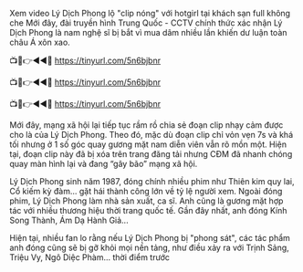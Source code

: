 Xem video Lý Dịch Phong lộ "clip nóng" với hotgirl tại khách sạn full không che
Mới đây, đài truyền hình Trung Quốc - CCTV chính thức xác nhận Lý Dịch Phong là nam nghệ sĩ bị bắt vì mua dâm nhiều lần khiến dư luận toàn châu Á xôn xao.


📺📱👉◄◄🔴  https://tinyurl.com/5n6bjbnr

📺📱👉◄◄🔴  https://tinyurl.com/5n6bjbnr

📺📱👉◄◄🔴  https://tinyurl.com/5n6bjbnr


Mới đây, mạng xã hội lại tiếp tục rầm rồ chia sẻ đoạn clip nhạy cảm được cho là của Lý Dịch Phong. Theo đó, mặc dù đoạn clip chỉ vỏn vẹn 7s và khá tối nhưng ở 1 số góc quay gương mặt nam diễn viên vẫn rõ mồn một. Hiện tại, đoạn clip này đã bị xóa trên trang đăng tải nhưng CĐM đã nhanh chóng quay màn hình lại và đang “gây bão” mạng xã hội.

Lý Dịch Phong sinh năm 1987, đóng chính nhiều phim như Thiên kim quy lai, Cổ kiếm kỳ đàm... gặt hái thành công lớn về tỷ lệ người xem. Ngoài đóng phim, Lý Dịch Phong làm nhà sản xuất, ca sĩ. Anh cũng là gương mặt hợp tác với nhiều thương hiệu thời trang quốc tế. Gần đây nhất, anh đóng Kính Song Thành, Ám Dạ Hành Giả...


Hiện tại, nhiều fan lo rằng nếu Lý Dịch Phong bị "phong sát", các tác phẩm anh đóng cũng sẽ bị gỡ khỏi mọi nền tảng, như điều xảy ra với Trịnh Sảng, Triệu Vy, Ngô Diệc Phàm... thời điểm trước
